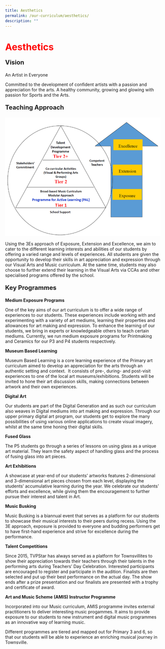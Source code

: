 ```yaml
---
title: Aesthetics
permalink: /our-curriculum/aesthetics/
description: ""
---
```

<h1 style="color:red;font-size:30px">Aesthetics</h1>

<p style="font-size:20px"><strong>Vision</strong></p>An Artist in Everyone

Committed to the development of confident artists with a passion and appreciation for the arts. A healthy community, growing and glowing with passion for Sports and the Arts.


<p style="font-size:20px"><strong>Teaching Approach</strong></p>

![](/images/Aesthetic.png)

Using the 3Es approach of Exposure, Extension and Excellence, we aim to cater to the different learning interests and abilities of our students by offering a varied range and levels of experiences. All students are given the&nbsp; opportunity to develop their skills in art appreciation and expression through our Visual Arts and Music curriculum. At the same time, students may also choose to further extend their learning in the Visual Arts via CCAs and other specialised programs offered by the school.

<p style="font-size:20px"><strong>Key Programmes</strong></p>

**Medium Exposure Programs**

One of the key aims of our art curriculum is to offer a wide range of experiences to our students. These experiences include working with and experimenting with a variety of art mediums, learning their properties and allowances for art making and expression. To enhance the learning of our students, we bring in experts or knowledgeable others to teach certain mediums. Currently, we run medium exposure programs for Printmaking and Ceramics for our P3 and P4 students respectively.

**Museum Based Learning**

Museum Based Learning is a core learning experience of the Primary art curriculum aimed to develop an appreciation for the arts through an authentic setting and context.&nbsp; It consists of pre-, during- and post-visit experiences to one of the local art museums/exhibitions. Students will be invited to hone their art discussion skills, making connections between artwork and their own experiences.

**Digital Art**

Our students are part of the Digital Generation and as such our curriculum also weaves in Digital mediums into art making and expression. Through our upper primary digital art program, our students get to explore the many possibilities of using various online applications to create visual imagery, whilst at the same time honing their digital skills.

**Fused Glass**

The P5 students go through a series of lessons on using glass as a unique art material. They learn the safety aspect of handling glass and the process of fusing glass into art pieces.


**Art Exhibitions**

A showcase at year-end of our students’ artworks features 2-dimensional and 3-dimensional art pieces chosen from each level, displaying the students’ accumulative learning during the year. We celebrate our students’ efforts and excellence, while giving them the encouragement to further pursue their interest and talent in Art.


**Music Busking**

Music Busking is a biannual event that serves as a platform for our students to showcase their musical interests to their peers during recess. Using the 3E approach, exposure is provided to everyone and budding performers get to have first-hand experience and strive for excellence during the performance.

**Talent Competitions**

Since 2015, TVPStar has always served as a platform for Townsvillites to show their appreciation towards their teachers through their talents in the performing arts during Teachers’ Day Celebration. Interested participants are encouraged to register and participate in the audition. Finalists are then selected and put up their best performance on the actual day. The show ends after a prize presentation and our finalists are presented with a trophy and certificate of award.

**Art and Music Scheme (AMIS) Instructor Programme**

Incorporated into our Music curriculum, AMIS programme invites external practitioners to deliver interesting music progammes. It aims to provide exposure to our students to new instrument and digital music programmes as an innovative way of learning music.

Different programmes are tiered and mapped out for Primary 3 and 6, so that our students will be able to experience an enriching musical journey in Townsville.